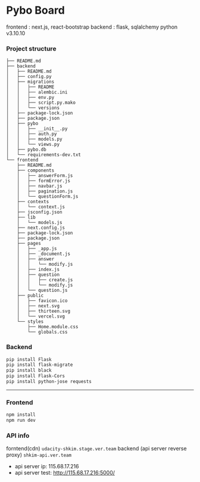 # Pybo Board

frontend : next.js, react-bootstrap
backend : flask, sqlalchemy
python v3.10.10

### Project structure
```
├── README.md
├── backend
│   ├── README.md
│   ├── config.py
│   ├── migrations
│   │   ├── README
│   │   ├── alembic.ini
│   │   ├── env.py
│   │   ├── script.py.mako
│   │   └── versions
│   ├── package-lock.json
│   ├── package.json
│   ├── pybo
│   │   ├── __init__.py
│   │   ├── auth.py
│   │   ├── models.py
│   │   └── views.py
│   ├── pybo.db
│   └── requirements-dev.txt
└── frontend
    ├── README.md
    ├── components
    │   ├── answerForm.js
    │   ├── formError.js
    │   ├── navbar.js
    │   ├── pagination.js
    │   └── questionForm.js
    ├── contexts
    │   └── context.js
    ├── jsconfig.json
    ├── lib
    │   └── models.js
    ├── next.config.js
    ├── package-lock.json
    ├── package.json
    ├── pages
    │   ├── _app.js
    │   ├── _document.js
    │   ├── answer
    │   │   └── modify.js
    │   ├── index.js
    │   ├── question
    │   │   ├── create.js
    │   │   └── modify.js
    │   └── question.js
    ├── public
    │   ├── favicon.ico
    │   ├── next.svg
    │   ├── thirteen.svg
    │   └── vercel.svg
    └── styles
        ├── Home.module.css
        └── globals.css
```

### Backend

```bash
pip install Flask
pip install flask-migrate
pip install black
pip install Flask-Cors
pip install python-jose requests
```

---

### Frontend

```bash
npm install
npm run dev
```

### API info
forntend(cdn)
`udacity-shkim.stage.ver.team`
backend (api server reverse proxy)
`shkim-api.ver.team`
- api server ip: 115.68.17.216  
- api server test: http://115.68.17.216:5000/

